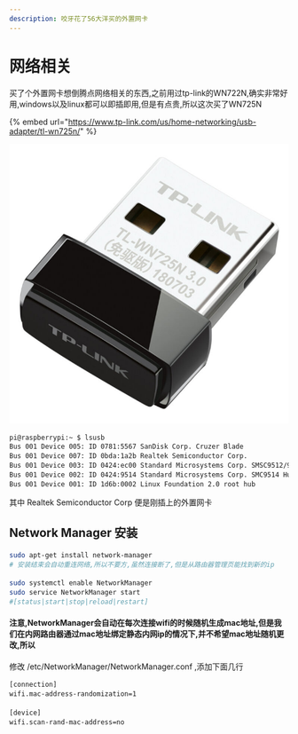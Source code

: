 ```yaml
---
description: 咬牙花了56大洋买的外置网卡
---
```


# 网络相关

买了个外置网卡想倒腾点网络相关的东西,之前用过tp-link的WN722N,确实非常好用,windows以及linux都可以即插即用,但是有点贵,所以这次买了WN725N

{% embed url="https://www.tp-link.com/us/home-networking/usb-adapter/tl-wn725n/" %}

![&#x522B;&#x770B;&#x6211;&#x5C0F;](.gitbook/assets/edcc9b9e42ed9c35.jpg-q80.dpg.jpeg)

```bash
pi@raspberrypi:~ $ lsusb
Bus 001 Device 005: ID 0781:5567 SanDisk Corp. Cruzer Blade
Bus 001 Device 007: ID 0bda:1a2b Realtek Semiconductor Corp.
Bus 001 Device 003: ID 0424:ec00 Standard Microsystems Corp. SMSC9512/9514 Fast Ethernet Adapter
Bus 001 Device 002: ID 0424:9514 Standard Microsystems Corp. SMC9514 Hub
Bus 001 Device 001: ID 1d6b:0002 Linux Foundation 2.0 root hub
```

其中 Realtek Semiconductor Corp 便是刚插上的外置网卡

## Network Manager 安装

```bash
sudo apt-get install network-manager
# 安装结束会自动重连网络,所以不要方,虽然连接断了,但是从路由器管理页能找到新的ip

sudo systemctl enable NetworkManager   
sudo service NetworkManager start
#[status|start|stop|reload|restart]
```

#### 注意,NetworkManager会自动在每次连接wifi的时候随机生成mac地址,但是我们在内网路由器通过mac地址绑定静态内网ip的情况下,并不希望mac地址随机更改,所以

修改 /etc/NetworkManager/NetworkManager.conf ,添加下面几行

```bash
[connection]
wifi.mac-address-randomization=1
 
[device]
wifi.scan-rand-mac-address=no
```



